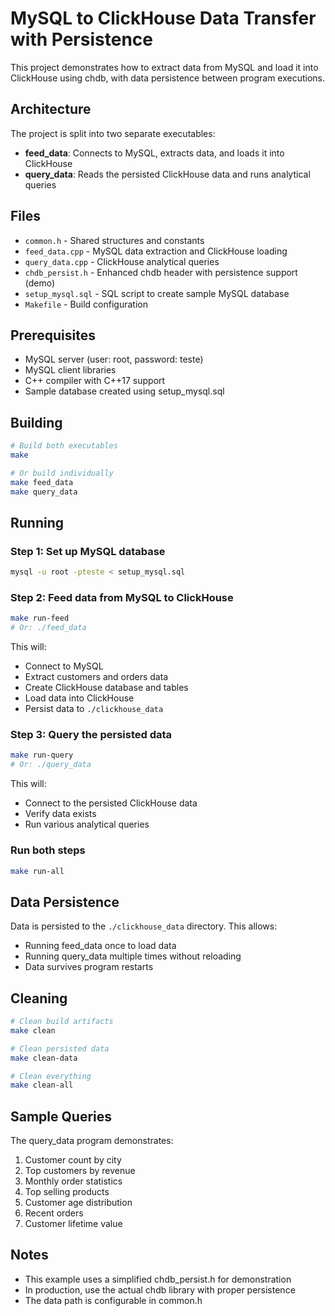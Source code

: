 # MySQL to ClickHouse Data Transfer with Persistence

This project demonstrates how to extract data from MySQL and load it into ClickHouse using chdb, with data persistence between program executions.

## Architecture

The project is split into two separate executables:
- **feed_data**: Connects to MySQL, extracts data, and loads it into ClickHouse
- **query_data**: Reads the persisted ClickHouse data and runs analytical queries

## Files

- `common.h` - Shared structures and constants
- `feed_data.cpp` - MySQL data extraction and ClickHouse loading
- `query_data.cpp` - ClickHouse analytical queries
- `chdb_persist.h` - Enhanced chdb header with persistence support (demo)
- `setup_mysql.sql` - SQL script to create sample MySQL database
- `Makefile` - Build configuration

## Prerequisites

- MySQL server (user: root, password: teste)
- MySQL client libraries
- C++ compiler with C++17 support
- Sample database created using setup_mysql.sql

## Building

```bash
# Build both executables
make

# Or build individually
make feed_data
make query_data
```

## Running

### Step 1: Set up MySQL database
```bash
mysql -u root -pteste < setup_mysql.sql
```

### Step 2: Feed data from MySQL to ClickHouse
```bash
make run-feed
# Or: ./feed_data
```

This will:
- Connect to MySQL
- Extract customers and orders data
- Create ClickHouse database and tables
- Load data into ClickHouse
- Persist data to `./clickhouse_data`

### Step 3: Query the persisted data
```bash
make run-query
# Or: ./query_data
```

This will:
- Connect to the persisted ClickHouse data
- Verify data exists
- Run various analytical queries

### Run both steps
```bash
make run-all
```

## Data Persistence

Data is persisted to the `./clickhouse_data` directory. This allows:
- Running feed_data once to load data
- Running query_data multiple times without reloading
- Data survives program restarts

## Cleaning

```bash
# Clean build artifacts
make clean

# Clean persisted data
make clean-data

# Clean everything
make clean-all
```

## Sample Queries

The query_data program demonstrates:
1. Customer count by city
2. Top customers by revenue
3. Monthly order statistics
4. Top selling products
5. Customer age distribution
6. Recent orders
7. Customer lifetime value

## Notes

- This example uses a simplified chdb_persist.h for demonstration
- In production, use the actual chdb library with proper persistence
- The data path is configurable in common.h
